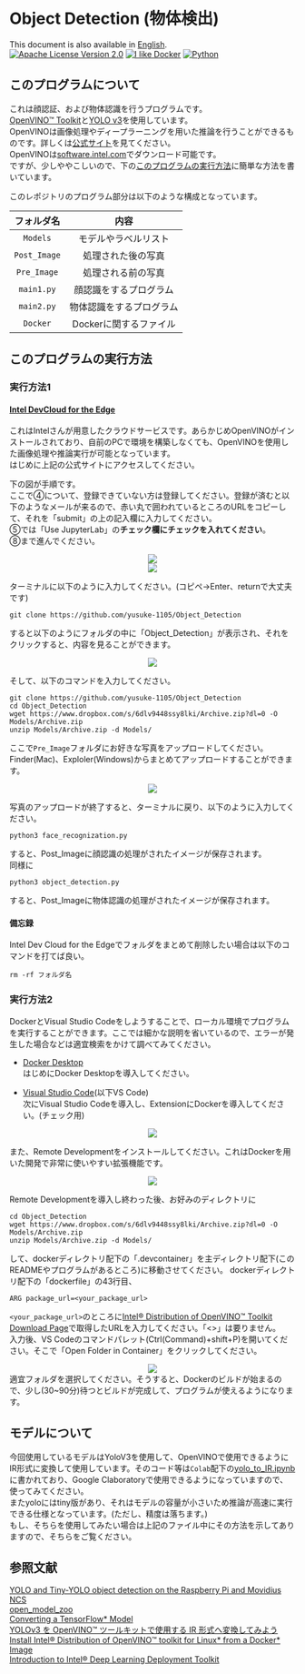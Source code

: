 # Object Detection (物体検出)  
This document is also available in [English](https://github.com/yusuke-1105/Object_Detection/blob/master/README_EN.md).   
[![Apache License Version 2.0](https://img.shields.io/badge/license-Apache_2.0-green.svg)](LICENSE)
[![I like Docker](https://img.shields.io/badge/I%20like-Docker%20-blue)]()
[![Python](https://img.shields.io/badge/Python-%20-red)]()  


## このプログラムについて  

これは顔認証、および物体認識を行うプログラムです。  
[OpenVINO™ Toolkit](https://01.org/openvinotoolkit)と[YOLO v3](https://pjreddie.com/darknet/yolo/)を使用しています。  
OpenVINOは画像処理やディープラーニングを用いた推論を行うことができるものです。詳しくは[公式サイト](https://www.intel.co.jp/content/www/jp/ja/internet-of-things/solution-briefs/openvino-toolkit-product-brief.html)を見てください。   
OpenVINOは[software.intel.com](https://software.intel.com/content/www/us/en/develop/tools/openvino-toolkit.html)でダウンロード可能です。  
ですが、少しややこしいので、下の[このプログラムの実行方法](#このプログラムの実行方法)に簡単な方法を書いています。

このレポジトリのプログラム部分は以下のような構成となっています。  

|フォルダ名|内容|
|:---:|:---:|
|`Models`|モデルやラベルリスト|
|`Post_Image`|処理された後の写真|
|`Pre_Image`|処理される前の写真|
|`main1.py`|顔認識をするプログラム|
|`main2.py`|物体認識をするプログラム|
|`Docker`|Dockerに関するファイル|

  
## このプログラムの実行方法  
### 実行方法1  
#### [Intel DevCloud for the Edge](https://devcloud.intel.com/edge/)  
これはIntelさんが用意したクラウドサービスです。あらかじめOpenVINOがインストールされており、自前のPCで環境を構築しなくても、OpenVINOを使用した画像処理や推論実行が可能となっています。  
はじめに上記の公式サイトにアクセスしてください。  

下の図が手順です。  
ここで④について、登録できていない方は登録してください。登録が済むと以下のようなメールが来るので、赤い丸で囲われているところのURLをコピーして、それを「submit」の上の記入欄に入力してください。  
⑤では「Use JupyterLab」の<b>チェック欄にチェックを入れてください</b>。  
⑧まで進んでください。  

<div align="center">
<img src="https://github.com/yusuke-1105/Object_Detection/blob/master/Other/pic1.png">
</div>  

<div align="center">
<img src="https://github.com/yusuke-1105/Object_Detection/blob/master/Other/pic2.png">
</div>  

ターミナルに以下のように入力してください。(コピペ→Enter、returnで大丈夫です)  
```
git clone https://github.com/yusuke-1105/Object_Detection
```  
すると以下のようにフォルダの中に「Object_Detection」が表示され、それをクリックすると、内容を見ることができます。  
<div align="center">
<img src="https://github.com/yusuke-1105/Object_Detection/blob/master/Other/pic3.png">
</div>   

そして、以下のコマンドを入力してください。  
```
git clone https://github.com/yusuke-1105/Object_Detection
cd Object_Detection
wget https://www.dropbox.com/s/6dlv9448ssy8lki/Archive.zip?dl=0 -O Models/Archive.zip
unzip Models/Archive.zip -d Models/
```
ここで`Pre_Image`フォルダにお好きな写真をアップロードしてください。Finder(Mac)、Exploler(Windows)からまとめてアップロードすることができます。  
<div align="center">
<img src="https://github.com/yusuke-1105/Object_Detection/blob/master/Other/Image.GIF">
</div>  

写真のアップロードが終了すると、ターミナルに戻り、以下のように入力してください。  
```
python3 face_recognization.py
```
すると、Post_Imageに顔認識の処理がされたイメージが保存されます。  
同様に  
```
python3 object_detection.py
```
すると、Post_Imageに物体認識の処理がされたイメージが保存されます。  

#### 備忘録  
Intel Dev Cloud for the Edgeでフォルダをまとめて削除したい場合は以下のコマンドを打てば良い。
```
rm -rf フォルダ名
```  

### 実行方法2  
DockerとVisual Studio Codeをしようすることで、ローカル環境でプログラムを実行することができます。ここでは細かな説明を省いているので、エラーが発生した場合などは適宜検索をかけて調べてみてください。  
- [Docker Desktop](https://www.docker.com/products/docker-desktop)  
はじめにDocker Desktopを導入してください。  

- [Visual Studio Code](https://code.visualstudio.com/download)(以下VS Code)  
次にVisual Studio Codeを導入し、ExtensionにDockerを導入してください。(チェック用)  
<div align="center">
<img src="https://github.com/yusuke-1105/Object_Detection/blob/master/Other/Docker_Extension.png">
</div>  

また、Remote Developmentをインストールしてください。これはDockerを用いた開発で非常に使いやすい拡張機能です。  
<div align="center">
<img src="https://github.com/yusuke-1105/Object_Detection/blob/master/Other/Dev_Container.png">
</div>  

Remote Developmentを導入し終わった後、お好みのディレクトリに
```
cd Object_Detection
wget https://www.dropbox.com/s/6dlv9448ssy8lki/Archive.zip?dl=0 -O Models/Archive.zip
unzip Models/Archive.zip -d Models/
```
して、dockerディレクトリ配下の「.devcontainer」を主ディレクトリ配下(このREADMEやプログラムがあるところ)に移動させてください。
dockerディレクトリ配下の「dockerfile」の43行目、
```docker
ARG package_url=<your_package_url>
```  
`<your_package_url>`のところに[Intel® Distribution of OpenVINO™ Toolkit Download Page](https://software.intel.com/content/www/us/en/develop/tools/openvino-toolkit/choose-download.html)で取得したURLを入力してください。「<>」は要りません。  
入力後、VS Codeのコマンドパレット(Ctrl(Command)+shift+P)を開いてください。そこで「Open Folder in Container」をクリックしてください。  
<div align="center">
<img src="https://github.com/yusuke-1105/Object_Detection/blob/master/Other/docker_extension_func.png">
</div>  
適宜フォルダを選択してください。そうすると、Dockerのビルドが始まるので、少し(30~90分)待つとビルドが完成して、プログラムが使えるようになります。  


## モデルについて  
今回使用しているモデルはYoloV3を使用して、OpenVINOで使用できるようにIR形式に変換して使用しています。そのコード等は`Colab`配下の[yolo_to_IR.ipynb](https://github.com/yusuke-1105/Object_Detection/blob/master/Colab/yolo_to_IR.ipynb)に書かれており、Google Claboratoryで使用できるようになっていますので、使ってみてください。  
またyoloにはtiny版があり、それはモデルの容量が小さいため推論が高速に実行できる仕様となっています。(ただし、精度は落ちます。)  
もし、そちらを使用してみたい場合は上記のファイル中にその方法を示してありますので、そちらをご覧ください。

## 参照文献  
[YOLO and Tiny-YOLO object detection on the Raspberry Pi and Movidius NCS](https://www.pyimagesearch.com/2020/01/27/yolo-and-tiny-yolo-object-detection-on-the-raspberry-pi-and-movidius-ncs/)  
[open_model_zoo](https://github.com/openvinotoolkit/open_model_zoo)  
[Converting a TensorFlow* Model](https://docs.openvinotoolkit.org/latest/openvino_docs_MO_DG_prepare_model_convert_model_Convert_Model_From_TensorFlow.html)  
[YOLOv3 を OpenVINO™ ツールキットで使用する IR 形式へ変換してみよう](https://macnicago.zendesk.com/hc/ja/articles/360042709871-YOLOv3-を-OpenVINO-ツールキットで使用する-IR-形式へ変換してみよう)  
[Install Intel® Distribution of OpenVINO™ toolkit for Linux* from a Docker* Image](https://docs.openvinotoolkit.org/latest/openvino_docs_install_guides_installing_openvino_docker_linux.html)  
[Introduction to Intel® Deep Learning Deployment Toolkit](https://docs.openvinotoolkit.org/latest/openvino_docs_IE_DG_Introduction.html)
